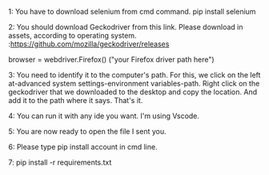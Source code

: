 




1:  You have to download selenium from cmd command.     pip install selenium

2:  You should download Geckodriver from this link. Please download in assets, according to operating system.  :https://github.com/mozilla/geckodriver/releases

browser = webdriver.Firefox()     ("your Firefox driver path here")


3:  You need to identify it to the computer's path. For this, we click on the left at-advanced system settings-environment variables-path.
Right click on the geckodriver that we downloaded to the desktop and copy the location. And add it to the path where it says. That's it.


4:  You can run it with any ide you want. I'm using Vscode.


5:   You are now ready to open the file I sent you.

6:   Please type pip install account in cmd line.

7:   pip install -r requirements.txt
